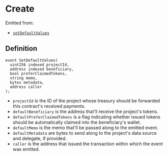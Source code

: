 # Create

Emitted from:

* [`setDefaultValues`](/api/contracts/jbetherc20projectpayer/write/setdefaultvalues.md)

## Definition

```
event SetDefaultValues(
  uint256 indexed projectId,
  address indexed beneficiary,
  bool preferClaimedTokens,
  string memo,
  bytes metadata,
  address caller
);
```

* `projectId` is the ID of the project whose treasury should be forwarded this contract's received payments.
* `defaultBeneficiary` is the address that'll receive the project's tokens.
* `defaultPreferClaimedTokens` is a flag indicating whether issued tokens should be automatically claimed into the beneficiary's wallet.
* `defaultMemo` is the memo that'll be passed along to the emitted event.
* `defaultMetadata` are bytes to send along to the project's data source and delegate, if provided.
* `caller` is the address that issued the transaction within which the event was emitted.
